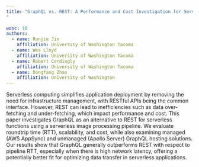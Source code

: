 ```yaml
---
title: "GraphQL vs. REST: A Performance and Cost Investigation for Serverless Applications
"
 
wosc: 10
authors:
  - name: Runjie Jin
    affiliation: University of Washington Tacoma
  - name: Wes Lloyd 
    affiliation: University of Washington Tacoma
  - name: Robert Cordingly
    affiliation: University of Washington Tacoma
  - name: Dongfang Zhao
    affiliation: University of Washington
---
```


Serverless computing simplifies application deployment by removing the need for infrastructure management, with RESTful APIs being the common interface. However, REST can lead to inefficiencies such as data over-fetching and under-fetching, which impact performance and cost. This paper investigates GraphQL as an alternative to REST for serverless functions using a serverless image processing pipeline. We evaluate roundtrip time (RTT), scalability, and cost, while also examining managed (AWS AppSync) and unmanaged (Apollo Server) GraphQL hosting solutions. Our results show that GraphQL generally outperforms REST with respect to pipeline RTT, especially when there is high network latency, offering a potentially better fit for optimizing data transfer in serverless applications.